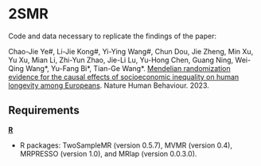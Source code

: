 # 2SMR
Code and data necessary to replicate the findings of the paper: 

Chao-Jie Ye#, Li-Jie Kong#, Yi-Ying Wang#, Chun Dou, Jie Zheng, Min Xu, Yu Xu, Mian Li, Zhi-Yun Zhao, Jie-Li Lu, Yu-Hong Chen, Guang Ning, Wei-Qing Wang*, Yu-Fang Bi*, Tian-Ge Wang*. [Mendelian randomization evidence for the causal effects of socioeconomic inequality on human longevity among Europeans](https://www.nature.com/articles/s41562-023-01646-1). Nature Human Behaviour. 2023.

## Requirements
[**R**](https://www.r-project.org/)
- R packages: TwoSampleMR (version 0.5.7), MVMR (version 0.4), MRPRESSO (version 1.0), and MRlap (version 0.0.3.0).
